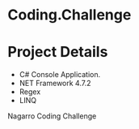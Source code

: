 # Coding.Challenge

# Project Details
  - C# Console Application.
  - NET Framework 4.7.2
  - Regex
  - LINQ

Nagarro Coding Challenge
